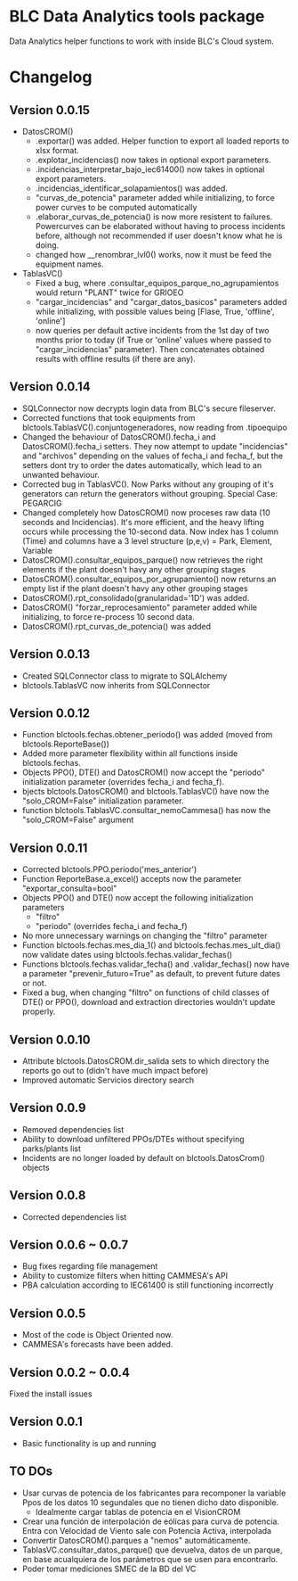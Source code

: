 # BLC Data Analytics tools package

Data Analytics helper functions to work with inside BLC's Cloud system.

# Changelog

## Version 0.0.15
* DatosCROM()
    - .exportar() was added. Helper function to export all loaded reports to xlsx format.
    - .explotar_incidencias() now takes in optional export parameters.
    - .incidencias_interpretar_bajo_iec61400() now takes in optional export parameters.
    - .incidencias_identificar_solapamientos() was added.
    - "curvas_de_potencia" parameter added while initializing, to force power curves to be computed automatically
    - .elaborar_curvas_de_potencia() is now more resistent to failures. Powercurves can be elaborated without having to process incidents before, although not recommended if user doesn't know what he is doing.
    - changed how __renombrar_lvl0() works, now it must be feed the equipment names.
* TablasVC()
    - Fixed a bug, where .consultar_equipos_parque_no_agrupamientos would return "PLANT" twice for GRIOEO
    - "cargar_incidencias" and "cargar_datos_basicos" parameters added while initializing, with possible values being [Flase, True, 'offline', 'online']
    - now queries per default active incidents from the 1st day of two months prior to today (if True or 'online' values where passed to "cargar_incidencias" parameter). Then concatenates obtained results with offline results (if there are any).

## Version 0.0.14
* SQLConnector now decrypts login data from BLC's secure fileserver.
* Corrected functions that took equipments from blctools.TablasVC().conjuntogeneradores, now reading from .tipoequipo
* Changed the behaviour of DatosCROM().fecha_i and DatosCROM().fecha_i setters. They now attempt to update "incidencias" and "archivos" depending on the values of fecha_i and fecha_f, but the setters dont try to order the dates automatically, which lead to an unwanted behaviour.
* Corrected bug in TablasVC(). Now Parks without any grouping of it's generators can return the generators without grouping. Special Case: PEGARCIG
* Changed completely how DatosCROM() now proceses raw data (10 seconds and Incidencias). It's more efficient, and the heavy lifting occurs while processing the 10-second data. Now index has 1 column (Time) and columns have a 3 level structure (p,e,v) = Park, Element, Variable
* DatosCROM().consultar_equipos_parque() now retrieves the right elements if the plant doesn't havy any other grouping stages
* DatosCROM().consultar_equipos_por_agrupamiento() now returns an empty list if the plant doesn't havy any other grouping stages
* DatosCROM().rpt_consolidado(granularidad='1D') was added.
* DatosCROM() "forzar_reprocesamiento" parameter added while initializing, to force re-process 10 second data.
* DatosCROM().rpt_curvas_de_potencia() was added

## Version 0.0.13
* Created SQLConnector class to migrate to SQLAlchemy
* blctools.TablasVC now inherits from SQLConnector

## Version 0.0.12
* Function blctools.fechas.obtener_periodo() was added (moved from blctools.ReporteBase())
* Added more parameter flexibility within all functions inside blctools.fechas.
* Objects PPO(), DTE() and DatosCROM() now accept the "periodo" initialization parameter (overrides fecha_i and fecha_f).
* bjects blctools.DatosCROM() and blctools.TablasVC() have now the "solo_CROM=False" initialization parameter.
* function blctools.TablasVC.consultar_nemoCammesa() has now the "solo_CROM=False" argument  

## Version 0.0.11
* Corrected blctools.PPO.periodo('mes_anterior')
* Function ReporteBase.a_excel() accepts now the parameter "exportar_consulta=bool"
* Objects PPO() and DTE() now accept the following initialization parameters
    - "filtro"
    - "periodo" (overrides fecha_i and fecha_f)
* No more unnecessary warnings on changing the "filtro" parameter
* Function blctools.fechas.mes_dia_1() and blctools.fechas.mes_ult_dia() now validate dates using blctools.fechas.validar_fechas()
* Functions blctools.fechas.validar_fecha() and .validar_fechas() now have a parameter "prevenir_futuro=True" as default, to prevent future dates or not.
* Fixed a bug, when changing "filtro" on functions of child classes of DTE() or PPO(), download and extraction directories wouldn't update properly.

## Version 0.0.10
* Attribute blctools.DatosCROM.dir_salida sets to which directory the reports go out to (didn't have much impact before)
* Improved automatic Servicios directory search

## Version 0.0.9
* Removed dependencies list
* Ability to download unfiltered PPOs/DTEs without specifying parks/plants list
* Incidents are no longer loaded by default on blctools.DatosCrom() objects

## Version 0.0.8
* Corrected dependencies list

## Version 0.0.6 ~ 0.0.7
* Bug fixes regarding file management
* Ability to customize filters when hitting CAMMESA's API
* PBA calculation according to IEC61400 is still functioning incorrectly

## Version 0.0.5
* Most of the code is Object Oriented now.
* CAMMESA's forecasts have been added.

## Version 0.0.2 ~ 0.0.4
Fixed the install issues

## Version 0.0.1
* Basic functionality is up and running

## TO DOs
* Usar curvas de potencia de los fabricantes para recomponer la variable Ppos de los datos 10 segundales que no tienen dicho dato disponible.
    - Idealmente cargar tablas de potencia en el VisionCROM
* Crear una función de interpolación de eólicas para curva de potencia. Entra con Velocidad de Viento sale con Potencia Activa, interpolada 
* Convertir DatosCROM().parques a "nemos" automáticamente.
* TablasVC.consultar_datos_parque() que devuelva, datos de un parque, en base acualquiera de los parámetros que se usen para encontrarlo.
* Poder tomar mediciones SMEC de la BD del VC
